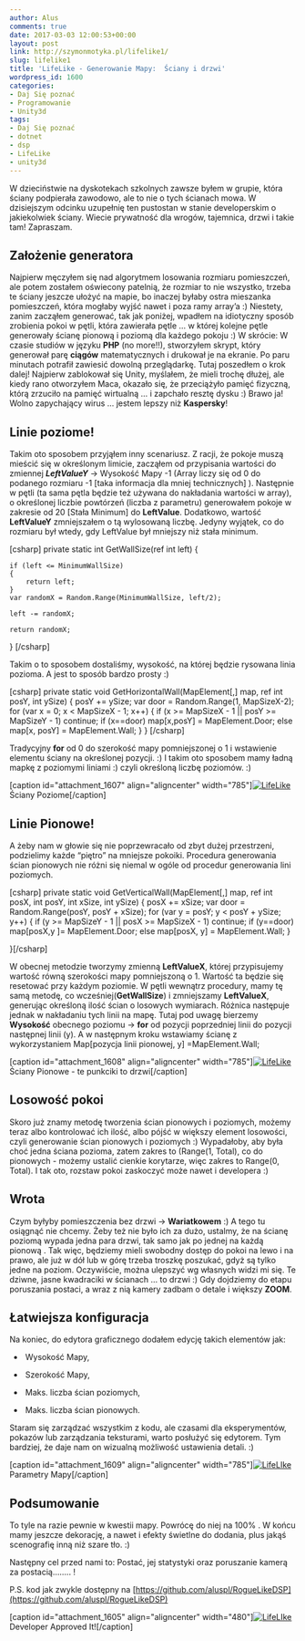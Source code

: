 ```yaml
---
author: Alus
comments: true
date: 2017-03-03 12:00:53+00:00
layout: post
link: http://szymonmotyka.pl/lifelike1/
slug: lifelike1
title: 'LifeLike - Generowanie Mapy:  Ściany i drzwi'
wordpress_id: 1600
categories:
- Daj Się poznać
- Programowanie
- Unity3d
tags:
- Daj Się poznać
- dotnet
- dsp
- LifeLike
- unity3d
---
```


W dzieciństwie na dyskotekach szkolnych zawsze byłem w grupie, która ściany podpierała zawodowo, ale to nie o tych ścianach mowa. W dzisiejszym odcinku uzupełnię ten pustostan w stanie developerskim o jakiekolwiek ściany. Wiecie prywatność dla wrogów, tajemnica, drzwi i takie tam! Zapraszam. <!-- more -->


## Założenie generatora


Najpierw męczyłem się nad algorytmem losowania rozmiaru pomieszczeń, ale potem zostałem oświecony patelnią, że rozmiar to nie wszystko, trzeba te ściany jeszcze ułożyć na mapie, bo inaczej byłaby ostra mieszanka pomieszczeń, która mogłaby wyjść nawet i poza ramy array’a :) Niestety, zanim zacząłem generować, tak jak poniżej, wpadłem na idiotyczny sposób zrobienia pokoi w pętli, która zawierała pętle … w której kolejne pętle generowały ścianę pionową i poziomą dla każdego pokoju :)
W skrócie: W czasie studiów w języku **PHP** (no more!!), stworzyłem skrypt, który generował parę **ciągów** matematycznych i drukował je na ekranie. Po paru minutach potrafił zawiesić dowolną przeglądarkę. Tutaj poszedłem o krok dalej! Najpierw zablokował się Unity, myślałem, że mieli trochę dłużej, ale kiedy rano otworzyłem Maca, okazało się, że przeciążyło pamięć fizyczną, którą zrzuciło na pamięć wirtualną … i zapchało resztę dysku :) Brawo ja! Wolno zapychający wirus … jestem lepszy niż **Kaspersky**!


## Linie poziome!


Takim oto sposobem przyjąłem inny scenariusz.
Z racji, że pokoje muszą mieścić się w określonym limicie, zacząłem od przypisania wartości do zmiennej ***LeftValueY*** -> Wysokość Mapy -1 (Array liczy się od 0 do podanego rozmiaru -1 [taka informacja dla mniej technicznych] ).
Następnie w pętli (ta sama pętla będzie też używana do nakładania wartości w array), o określonej liczbie powtórzeń (liczba z parametru) generowałem pokoje w zakresie od 20 [Stała Minimum] do **LeftValue**. Dodatkowo, wartość **LeftValueY** zmniejszałem o tą wylosowaną liczbę. Jedyny wyjątek, co do rozmiaru był wtedy, gdy LeftValue był mniejszy niż stała minimum.

[csharp]
private static int GetWallSize(ref int left)
{
  
    if (left <= MinimumWallSize)
    {
        return left;
    }
    var randomX = Random.Range(MinimumWallSize, left/2);

    left -= randomX;

    return randomX;
}
[/csharp]

Takim o to sposobem dostaliśmy, wysokość, na której będzie rysowana linia pozioma.
A jest to sposób bardzo prosty :)

[csharp]
private static void GetHorizontalWall(MapElement[,] map, ref int posY, int ySize)
{
    posY += ySize;
    var door = Random.Range(1, MapSizeX-2);
    for (var x = 0; x < MapSizeX - 1; x++)
    {
        if (x >= MapSizeX - 1 || posY >= MapSizeY - 1) continue;
        if (x==door)
            map[x,posY] = MapElement.Door;
        else
            map[x, posY] = MapElement.Wall;
    }
}
[/csharp]

Tradycyjny **for** od 0 do szerokość mapy pomniejszonej o 1 i wstawienie elementu ściany na określonej pozycji.
:) I takim oto sposobem mamy ładną mapkę z poziomymi liniami :) czyli określoną liczbę poziomów. :)

[caption id="attachment_1607" align="aligncenter" width="785"][![LifeLike](http://szymonmotyka.pl/wp-content/uploads/2017/02/Screen-Shot-2017-02-26-at-19.57.10-785x490.png)](http://szymonmotyka.pl/wp-content/uploads/2017/02/Screen-Shot-2017-02-26-at-19.57.10.png) Ściany Poziome[/caption]


## Linie Pionowe!


A żeby nam w głowie się nie poprzewracało od zbyt dużej przestrzeni, podzielimy każde “piętro” na mniejsze pokoiki. Procedura generowania ścian pionowych nie różni się niemal w ogóle od procedur generowania lini poziomych.

[csharp]
private static void GetVerticalWall(MapElement[,] map, ref int posX,  int posY, int xSize, int ySize)
{
    posX += xSize;
    var door = Random.Range(posY, posY + xSize);
    for (var y = posY; y < posY + ySize; y++) { if (y >= MapSizeY - 1 || posX >= MapSizeX - 1) continue;
        if (y==door)
            map[posX,y ]= MapElement.Door;
        else
            map[posX, y] = MapElement.Wall;
    }

}[/csharp]

W obecnej metodzie tworzymy zmienną **LeftValueX**, której przypisujemy wartość równą szerokości mapy pomniejszoną o 1. Wartość ta będzie się resetować przy każdym poziomie. W pętli wewnątrz procedury, mamy tę samą metodę, co wcześniej(**GetWallSize**) i zmniejszamy **LeftValueX**, generując określoną ilość ścian o losowych wymiarach. Różnica następuje jednak w nakładaniu tych linii na mapę. Tutaj pod uwagę bierzemy **Wysokość** obecnego poziomu ->
**for** od pozycji poprzedniej linii do pozycji następnej linii (y). A w następnym kroku wstawiamy ścianę z wykorzystaniem Map[pozycja linii pionowej, y] =MapElement.Wall;

[caption id="attachment_1608" align="aligncenter" width="785"][![LifeLike](http://szymonmotyka.pl/wp-content/uploads/2017/02/Screen-Shot-2017-02-26-at-19.57.27-785x490.png)](http://szymonmotyka.pl/wp-content/uploads/2017/02/Screen-Shot-2017-02-26-at-19.57.27.png) Ściany Pionowe - te punkciki to drzwi[/caption]


## Losowość pokoi


Skoro już znamy metodę tworzenia ścian pionowych i poziomych, możemy teraz albo kontrolować ich ilość, albo pójść w większy element losowości, czyli generowanie ścian pionowych i poziomych :) Wypadałoby, aby była choć jedna ściana pozioma, zatem zakres to (Range(1, Total), co do pionowych - możemy ustalić cienkie korytarze, więc zakres to Range(0, Total). I tak oto, rozstaw pokoi zaskoczyć może nawet i developera :)


## Wrota


Czym byłyby pomieszczenia bez drzwi -> **Wariatkowem** :) A tego tu osiągnąć nie chcemy. Żeby też nie było ich za dużo, ustalmy, że na ścianę poziomą wypada jedna para drzwi, tak samo jak po jednej na każdą pionową . Tak więc, będziemy mieli swobodny dostęp do pokoi na lewo i na prawo, ale już w dół lub w górę trzeba troszkę poszukać, gdyż są tylko jedne na poziom.
Oczywiście, można ulepszyć wg własnych widzi mi się.
Te dziwne, jasne kwadraciki w ścianach … to drzwi :) Gdy dojdziemy do etapu poruszania postaci, a wraz z nią kamery zadbam o detale i większy **ZOOM**.


## Łatwiejsza konfiguracja


Na koniec, do edytora graficznego dodałem edycję takich elementów jak:



 	
  *  Wysokość Mapy,

 	
  *  Szerokość Mapy,

 	
  *  Maks. liczba ścian poziomych,

 	
  *  Maks. liczba ścian pionowych.


Staram się zarządzać wszystkim z kodu, ale czasami dla eksperymentów, pokazów lub zarządzania teksturami, warto posłużyć się edytorem. Tym bardziej, że daje nam on wizualną możliwość ustawienia detali. :)

[caption id="attachment_1609" align="aligncenter" width="785"][![LifeLIke](http://szymonmotyka.pl/wp-content/uploads/2017/02/Screen-Shot-2017-02-25-at-01.24.40-785x499.png)](http://szymonmotyka.pl/wp-content/uploads/2017/02/Screen-Shot-2017-02-25-at-01.24.40.png) Parametry Mapy[/caption]


## Podsumowanie


To tyle na razie pewnie w kwestii mapy. Powrócę do niej na 100% . W końcu mamy jeszcze dekorację, a nawet i efekty świetlne do dodania, plus jakąś scenografię inną niż szare tło. :)

Następny cel przed nami to: Postać, jej statystyki oraz poruszanie kamerą za postacią…….. !

P.S. kod jak zwykle dostępny na [https://github.com/aluspl/RogueLikeDSP](https://github.com/aluspl/RogueLikeDSP)

[caption id="attachment_1605" align="aligncenter" width="480"][![LifeLIke](http://szymonmotyka.pl/wp-content/uploads/2017/02/20170225_123800.gif)](http://szymonmotyka.pl/wp-content/uploads/2017/02/20170225_123800.gif) Developer Approved It![/caption]


